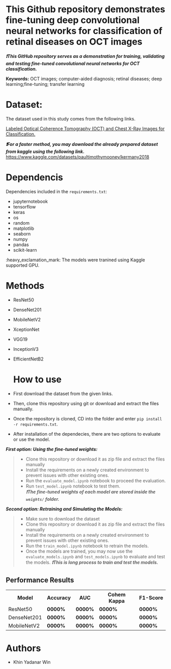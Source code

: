 # This Github repository demonstrates fine-tuning deep convolutional neural networks for classification of retinal diseases on OCT images

  
***:heavy_exclamation_mark:This GitHub repository serves as a demonstration for training, validating and testing fine-tuned convolutional neural networks for OCT classification.*** 


<p><strong>Keywords:</strong> <italic>OCT images; computer-aided diagnosis; retinal diseases; deep learning;fine-tuning; transfer learning</italic></p>

# Dataset: 
<p> The dataset used in this study comes from the following links.
<p><a href="https://https://data.mendeley.com/datasets/rscbjbr9sj/2">Labeled Optical Coherence Tomography (OCT) and Chest X-Ray Images for Classification.</a></p>

***:heavy_exclamation_mark:For a faster method, you may download the already prepared dataset from kaggle using the following link.*** 
https://www.kaggle.com/datasets/paultimothymooney/kermany2018

# Dependencis
Dependencies included in the `requirements.txt`: 
- jupyternotebook
- tensorflow
- keras
- os
- random
- matplotlib
- seaborn
- numpy
- pandas
- scikit-learn
<p>:heavy_exclamation_mark: The models were tranined using Kaggle supported GPU.
  
 # Methods
- ResNet50
- DenseNet201
- MobileNetV2
- XceptionNet
- VGG19
- InceptionV3
- EfficientNetB2
  
  # How to use
- First download the dataset from the given links.
- Then, clone this repository using git or download and extract the files manually.
- Once the repository is cloned, CD into the folder and enter `pip install -r requirements.txt`. 
- After installation of the dependecies, there are two options to evaluate or use the model.</p>
  
***First option: Using the fine-tuned weights:***
> - Clone this repository or download it as zip file and extract the files manually
> - Install the requirements on a newly created environment to prevent issues with other existing ones.
> - Run the `evaluate_model.ipynb` notebook to proceed the evaluation.
> - Run `test_model.ipynb` notebook to test them.</br>
> ***:heavy_exclamation_mark:The fine-tuned weights of each model are stored inside the `weights/` folder.*** </p>
 
 ***Second option: Retraining and Simulating the Models:***
> - Make sure to download the dataset
> - Clone this repository or download it as zip file and extract the files manually
> - Install the requirements on a newly created environment to prevent issues with other existing ones.
> - Run the `train_model.ipynb` notebook to retrain the models.
> - Once the models are trained, you may now use the `evaluate_models.ipynb` and `test_models.ipynb` to evaluate and test the models.
> ***:heavy_exclamation_mark:This is long process to train and test the models.*** </p>

## Performance Results

<table style="width:100%">
  <tr>
    <th>Model</th>
    <th>Accuracy</th> 
    <th>AUC</th>
    <th>Cohem Kappa</th>
    <th>F1-Score</th>
  </tr>
 
   <tr>
    <td>ResNet50</td>
    <td><strong>0000%</strong></td>
    <td><strong>0000%</strong></td>
    <td><strong>0000%</strong></td>
    <td><strong>0000%</strong></td>
  </tr>
  
   <tr>
    <td>DenseNet201</td>
    <td><strong>0000%</strong></td>
    <td><strong>0000%</strong></td>
    <td><strong>0000%</strong></td>
    <td><strong>0000%</strong></td>
  </tr>
  
   <tr>
    <td>MobileNetV2</td>
    <td><strong>0000%</strong></td>
    <td><strong>0000%</strong></td>
    <td><strong>0000%</strong></td>
    <td><strong>0000%</strong></td>
  </tr>
</table>

# Authors
- Khin Yadanar Win

